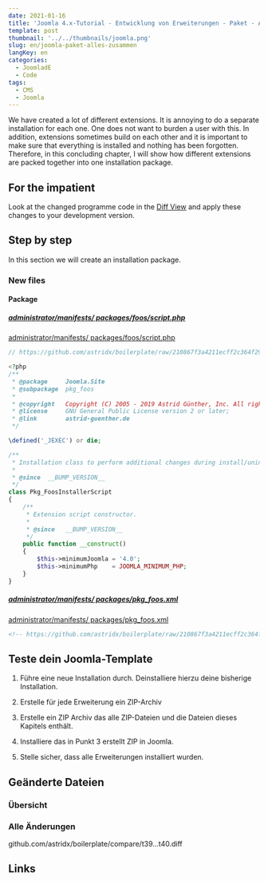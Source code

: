 ```yaml
---
date: 2021-01-16
title: 'Joomla 4.x-Tutorial - Entwicklung von Erweiterungen - Paket - Alle Erweiterungen in einer Installationsdatei'
template: post
thumbnail: '../../thumbnails/joomla.png'
slug: en/joomla-paket-alles-zusammen
langKey: en
categories:
  - JoomladE
  - Code
tags:
  - CMS
  - Joomla
---
```


We have created a lot of different extensions. It is annoying to do a separate installation for each one. One does not want to burden a user with this. In addition, extensions sometimes build on each other and it is important to make sure that everything is installed and nothing has been forgotten. Therefore, in this concluding chapter, I will show how different extensions are packed together into one installation package.

## For the impatient

Look at the changed programme code in the [Diff View](https://github.com/astridx/boilerplate/compare/t41...t42) and apply these changes to your development version.

## Step by step

In this section we will create an installation package.

### New files

#### Package

##### [administrator/manifests/ packages/foos/script.php](https://github.com/astridx/boilerplate/blob/210867f3a4211ecff2c364f292bc4250cd75bc71/src/administrator/manifests/packages/foos/script.php)

[administrator/manifests/ packages/foos/script.php](https://github.com/astridx/boilerplate/blob/210867f3a4211ecff2c364f292bc4250cd75bc71/src/administrator/manifests/packages/foos/script.php)

```php
// https://github.com/astridx/boilerplate/raw/210867f3a4211ecff2c364f292bc4250cd75bc71/src/administrator/manifests/packages/foos/script.php

<?php
/**
 * @package     Joomla.Site
 * @subpackage  pkg_foos
 *
 * @copyright   Copyright (C) 2005 - 2019 Astrid Günther, Inc. All rights reserved.
 * @license     GNU General Public License version 2 or later;
 * @link        astrid-guenther.de
 */

\defined('_JEXEC') or die;

/**
 * Installation class to perform additional changes during install/uninstall/update
 *
 * @since  __BUMP_VERSION__
 */
class Pkg_FoosInstallerScript
{
	/**
	 * Extension script constructor.
	 *
	 * @since   __BUMP_VERSION__
	 */
	public function __construct()
	{
		$this->minimumJoomla = '4.0';
		$this->minimumPhp    = JOOMLA_MINIMUM_PHP;
	}
}

```

##### [administrator/manifests/ packages/pkg_foos.xml](https://github.com/astridx/boilerplate/blob/210867f3a4211ecff2c364f292bc4250cd75bc71/src/administrator/manifests/packages/pkg_foos.xml)

[administrator/manifests/ packages/pkg_foos.xml](https://github.com/astridx/boilerplate/blob/210867f3a4211ecff2c364f292bc4250cd75bc71/src/administrator/manifests/packages/pkg_foos.xml)

```XML
<!-- https://github.com/astridx/boilerplate/raw/210867f3a4211ecff2c364f292bc4250cd75bc71/src/administrator/manifests/packages/pkg_foos.xml -->

```

## Teste dein Joomla-Template

1. Führe eine neue Installation durch. Deinstalliere hierzu deine bisherige Installation.

2. Erstelle für jede Erweiterung ein ZIP-Archiv

3. Erstelle ein ZIP Archiv das alle ZIP-Dateien und die Dateien dieses Kapitels enthält.

4. Installiere das in Punkt 3 erstellt ZIP in Joomla.

5. Stelle sicher, dass alle Erweiterungen installiert wurden.

## Geänderte Dateien

### Übersicht

### Alle Änderungen

github.com/astridx/boilerplate/compare/t39...t40.diff

## Links
